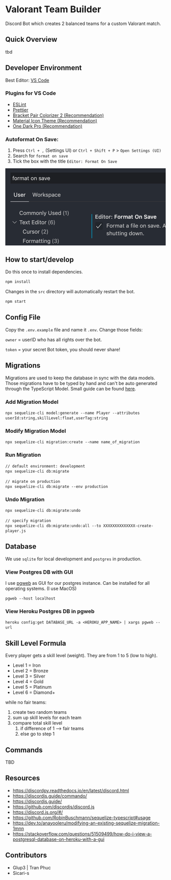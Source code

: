 # Valorant Team Builder

Discord Bot which creates 2 balanced teams for a custom Valorant match.

## Quick Overview

tbd

## Developer Environment

Best Editor: [VS Code](https://code.visualstudio.com/)

### Plugins for VS Code

- [ESLint](https://marketplace.visualstudio.com/items?itemName=dbaeumer.vscode-eslint)
- [Prettier](https://marketplace.visualstudio.com/items?itemName=esbenp.prettier-vscode)
- [Bracket Pair Colorizer 2 (Recommendation)](https://marketplace.visualstudio.com/items?itemName=CoenraadS.bracket-pair-colorizer-2)
- [Material Icon Theme (Recommendation)](https://marketplace.visualstudio.com/items?itemName=PKief.material-icon-theme)
- [One Dark Pro (Recommendation)](https://marketplace.visualstudio.com/items?itemName=zhuangtongfa.Material-theme)

### Autoformat On Save:

1. Press `Ctrl + ,` (Settings UI) or `Ctrl + Shift + P` > `Open Settings (UI)`
2. Search for `format on save`
3. Tick the box with the title `Editor: Format On Save`

![Format on Save](images/format-on-save.png)

## How to start/develop

Do this once to install dependencies.

```bash
npm install
```

Changes in the `src` directory will automatically restart the bot.

```bash
npm start
```

## Config File

Copy the `.env.example` file and name it `.env`. Change those fields:

`owner` = userID who has all rights over the bot.

`token` = your secret Bot token, you should never share!

## Migrations

Migrations are used to keep the database in sync with the data models. Those migrations have to be typed by hand and can't be auto generated through the TypeScript Model. Small guide can be found [here](https://dev.to/anayooleru/modifying-an-existing-sequelize-migration-1mnn).

### Add Migration Model

```
npx sequelize-cli model:generate --name Player --attributes userId:string,skillLevel:float,userTag:string
```

### Modify Migration Model

```
npx sequelize-cli migration:create --name name_of_migration
```

### Run Migration

```
// default environment: development
npx sequelize-cli db:migrate

// migrate on production
npx sequelize-cli db:migrate --env production
```

### Undo Migration

```
npx sequelize-cli db:migrate:undo

// specify migration
npx sequelize-cli db:migrate:undo:all --to XXXXXXXXXXXXXX-create-player.js
```

## Database

We use `sqlite` for local development and `postgres` in production.

### View Postgres DB with GUI

I use [pgweb](http://sosedoff.github.io/pgweb/) as GUI for our postgres instance. Can be installed for all operating systems. (I use MacOS)

```
pgweb --host localhost
```

### View Heroku Postgres DB in pgweb

```
heroku config:get DATABASE_URL -a <HEROKU_APP_NAME> | xargs pgweb --url
```

## Skill Level Formula

Every player gets a skill level (weight). They are from 1 to 5 (low to high).

- Level 1 = Iron
- Level 2 = Bronze
- Level 3 = Silver
- Level 4 = Gold
- Level 5 = Platinum
- Level 6 = Diamond+

while no fair teams:

1. create two random teams
2. sum up skill levels for each team
3. compare total skill level
   1. if difference of 1 --> fair teams
   2. else go to step 1

## Commands

TBD

## Resources

- https://discordpy.readthedocs.io/en/latest/discord.html
- https://discordjs.guide/commando/
- https://discordjs.guide/
- https://github.com/discordjs/discord.js
- https://discord.js.org/#/
- https://github.com/RobinBuschmann/sequelize-typescript#usage
- https://dev.to/anayooleru/modifying-an-existing-sequelize-migration-1mnn
- https://stackoverflow.com/questions/51509499/how-do-i-view-a-postgresql-database-on-heroku-with-a-gui

## Contributors

- Glup3 | Tran Phuc
- Sicari-s
